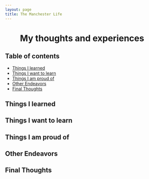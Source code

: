 ```yaml
---
layout: page
title: The Manchester Life
---
```


<h1 align="center">
My thoughts and experiences
</h1>

<div align="center">
</div>

<h2 align="center">
</h2>

<p align="center">
</p>

<h2 id="table-of-contents">Table of contents</h2>

- <a href="#things-learn">Things I learned</a>
- <a href="#things-want">Things I want to learn</a>
- <a href="#things-proud">Things I am proud of</a>
- <a href="#other">Other Endeavors</a>
- <a href="#final">Final Thoughts</a>

<h2 id="things-learn">Things I learned</h2>



<h2 id="things-want">Things I want to learn</h2>



<h2 id="things-proud">Things I am proud of</h2>



<h2 id="other">Other Endeavors</h2>



<h2 id="final">Final Thoughts</h2>

